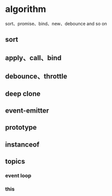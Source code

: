 # algorithm
sort、promise、bind、new、debounce and so on

## sort

## apply、call、bind

## debounce、throttle

## deep clone

## event-emitter

## prototype

## instanceof

## topics

### event loop

### this